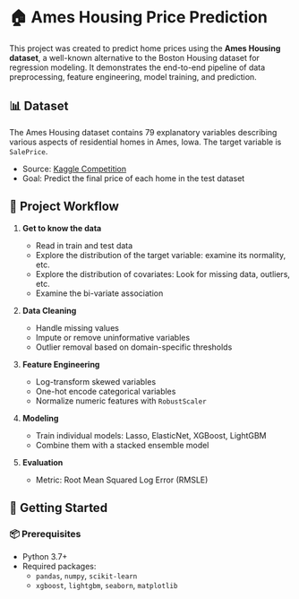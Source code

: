 # 🏠 Ames Housing Price Prediction

This project was created to predict home prices using the **Ames Housing dataset**, a well-known alternative to the Boston Housing dataset for regression modeling. It demonstrates the end-to-end pipeline of data preprocessing, feature engineering, model training, and prediction.

## 📊 Dataset

The Ames Housing dataset contains 79 explanatory variables describing various aspects of residential homes in Ames, Iowa. The target variable is `SalePrice`.

- Source: [Kaggle Competition](https://www.kaggle.com/c/house-prices-advanced-regression-techniques)
- Goal: Predict the final price of each home in the test dataset

## 🧪 Project Workflow

1. **Get to know the data**
   - Read in train and test data
   - Explore the distribution of the target variable: examine its normality, etc.
   - Explore the distribution of covariates: Look for missing data, outliers, etc.
   - Examine the bi-variate association
  
2. **Data Cleaning**
   - Handle missing values
   - Impute or remove uninformative variables
   - Outlier removal based on domain-specific thresholds

3. **Feature Engineering**
   - Log-transform skewed variables
   - One-hot encode categorical variables
   - Normalize numeric features with `RobustScaler`

4. **Modeling**
   - Train individual models: Lasso, ElasticNet, XGBoost, LightGBM
   - Combine them with a stacked ensemble model

5. **Evaluation**
   - Metric: Root Mean Squared Log Error (RMSLE)

## 🚀 Getting Started

### 📦 Prerequisites

- Python 3.7+
- Required packages:
  - `pandas`, `numpy`, `scikit-learn`
  - `xgboost`, `lightgbm`, `seaborn`, `matplotlib`

